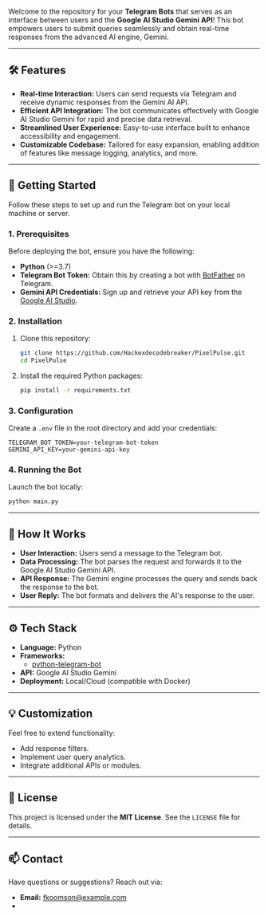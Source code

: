 Welcome to the repository for your **Telegram Bots** that serves as an interface between users and the **Google AI Studio Gemini API**! This bot empowers users to submit queries seamlessly and obtain real-time responses from the advanced AI engine, Gemini.

---

## 🛠 **Features**
- **Real-time Interaction:** Users can send requests via Telegram and receive dynamic responses from the Gemini AI API.
- **Efficient API Integration:** The bot communicates effectively with Google AI Studio Gemini for rapid and precise data retrieval.
- **Streamlined User Experience:** Easy-to-use interface built to enhance accessibility and engagement.
- **Customizable Codebase:** Tailored for easy expansion, enabling addition of features like message logging, analytics, and more.

---

## 🚀 **Getting Started**

Follow these steps to set up and run the Telegram bot on your local machine or server.

### 1. **Prerequisites**
Before deploying the bot, ensure you have the following:
- **Python** (>=3.7)
- **Telegram Bot Token:** Obtain this by creating a bot with [BotFather](https://core.telegram.org/bots#botfather) on Telegram.
- **Gemini API Credentials:** Sign up and retrieve your API key from the [Google AI Studio](https://ai.google.com).

### 2. **Installation**
1. Clone this repository:
    ```bash
    git clone https://github.com/Hackexdecodebreaker/PixelPulse.git
    cd PixelPulse
    ```
2. Install the required Python packages:
    ```bash
    pip install -r requirements.txt
    ```

### 3. **Configuration**
Create a `.env` file in the root directory and add your credentials:
```plaintext
TELEGRAM_BOT_TOKEN=your-telegram-bot-token
GEMINI_API_KEY=your-gemini-api-key

```

### 4. **Running the Bot**
Launch the bot locally:
```bash
python main.py
```

---

## 🧩 **How It Works**
- **User Interaction:** Users send a message to the Telegram bot.
- **Data Processing:** The bot parses the request and forwards it to the Google AI Studio Gemini API.
- **API Response:** The Gemini engine processes the query and sends back the response to the bot.
- **User Reply:** The bot formats and delivers the AI's response to the user.

---

## ⚙ **Tech Stack**
- **Language:** Python
- **Frameworks:** 
  - [python-telegram-bot](https://github.com/python-telegram-bot/python-telegram-bot)
- **API:** Google AI Studio Gemini
- **Deployment:** Local/Cloud (compatible with Docker)

---

## 💡 **Customization**
Feel free to extend functionality:
- Add response filters.
- Implement user query analytics.
- Integrate additional APIs or modules.



---

## 📜 **License**
This project is licensed under the **MIT License**. See the `LICENSE` file for details.

---

## 📫 **Contact**
Have questions or suggestions? Reach out via:
- **Email:** fkoomson@example.com
- 


